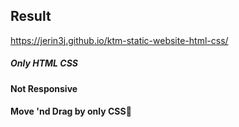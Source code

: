 ## Result
 https://jerin3j.github.io/ktm-static-website-html-css/

##### Only HTML CSS
#### Not Responsive
#### Move 'nd Drag by only CSS🥲
